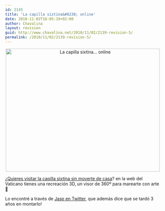 ```yaml
---
id: 2145
title: 'La capilla sixtina&#8230; online'
date: 2010-11-02T16:05:19+02:00
author: Chavalina
layout: revision
guid: http://www.chavalina.net/2010/11/02/2139-revision-5/
permalink: /2010/11/02/2139-revision-5/
---
```

<p style="text-align: center;">
  <a href="http://www.vatican.va/various/cappelle/sistina_vr/index.html"><img class="size-large wp-image-2141  aligncenter" title="Recreación de la capilla sixtina" src="http://www.chavalina.net/imagenes/2010/11/2010-11-02-144127-500x398.png" alt="La capilla sixtina... online" width="500" height="398" srcset="http://www.chavalina.net/imagenes/2010/11/2010-11-02-144127-500x398.png 500w, http://www.chavalina.net/imagenes/2010/11/2010-11-02-144127-300x239.png 300w, http://www.chavalina.net/imagenes/2010/11/2010-11-02-144127.png 678w" sizes="(max-width: 500px) 100vw, 500px" /></a>
</p>

¿[Quieres visitar la capilla sixtina sin moverte de casa](http://www.vatican.va/various/cappelle/sistina_vr/index.html)? en la web del Vaticano tienes una recreación 3D, un visor de 360º para marearte con arte 🙂

Lo encontré a través de [Jasp en Twitter](http://twitter.com/jasp/status/29469398590), que además dice que se tardó 3 años en montarlo!